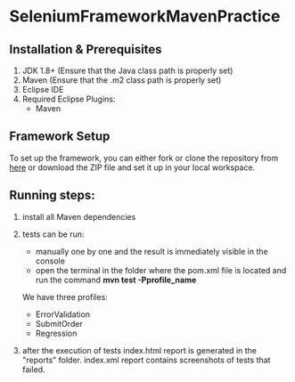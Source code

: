 # SeleniumFrameworkMavenPractice

## Installation & Prerequisites
1. JDK 1.8+ (Ensure that the Java class path is properly set)
2. Maven (Ensure that the .m2 class path is properly set)
3. Eclipse IDE 
4. Required Eclipse Plugins:
   - Maven
  
## Framework Setup
To set up the framework, you can either fork or clone the repository from [here](https://github.com/markogavrilovic032/SeleniumFrameworkMavenPractice/tree/master) or download the ZIP file and set it up in your local workspace.

## Running steps:
1. install all Maven dependencies
2. tests can be run:
   - manually one by one and the result is immediately visible in the console
   - open the terminal in the folder where the pom.xml file is located and run the command **mvn test -Pprofile_name**
   
   We have three profiles:
   - ErrorValidation
   - SubmitOrder
   -  Regression
3. after the execution of tests index.html report is generated in the "reports" folder. 
index.xml report contains screenshots of tests that failed.
